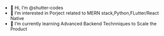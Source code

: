 - 👋 Hi, I’m @shutter-codes
- 👀 I’m interested in Porject related to MERN stack,Python,FLutter/React Native
- 🌱 I’m currently learning Advanced Backend Technniques to Scale the Product

